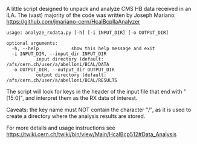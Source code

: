 A little script designed to unpack and analyze CMS HB data received in an ILA.
The (vast) majority of the code was written by Joseph Mariano:
https://github.com/jmariano-cern/HcalBcpIlaAnalyzer

```
usage: analyze_rxdata.py [-h] [-i INPUT_DIR] [-o OUTPUT_DIR]

optional arguments:
  -h, --help            show this help message and exit
  -i INPUT_DIR, --input_dir INPUT_DIR
           input directory (default: /afs/cern.ch/user/a/abelloni/BCAL/DATA
  -o OUTPUT_DIR, --output_dir OUTPUT_DIR
           output directory (default: /afs/cern.ch/user/a/abelloni/BCAL/RESULTS
```

The script will look for keys in the header of the input file that end with "[15:0]", and interpret them as the RX data of interest.

Caveats: the key name must NOT contain the character "/", as it is used to create a directory where the analysis results are stored. 

For more details and usage instructions see
    https://twiki.cern.ch/twiki/bin/view/Main/HcalBcp512#Data_Analysis
